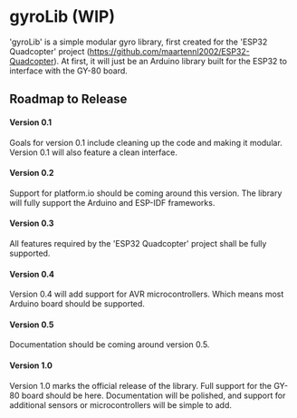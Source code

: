 # gyroLib (WIP)
'gyroLib' is a simple modular gyro library, first created for the 'ESP32 Quadcopter' project (https://github.com/maartennl2002/ESP32-Quadcopter).
At first, it will just be an Arduino library built for the ESP32 to interface with the GY-80 board.

## Roadmap to Release
#### Version 0.1
Goals for version 0.1 include cleaning up the code and making it modular. Version 0.1 will also feature a clean interface.
#### Version 0.2
Support for platform.io should be coming around this version. The library will fully support the Arduino and ESP-IDF frameworks.
#### Version 0.3
All features required by the 'ESP32 Quadcopter' project shall be fully supported.
#### Version 0.4
Version 0.4 will add support for AVR microcontrollers. Which means most Arduino board should be supported.
#### Version 0.5
Documentation should be coming around version 0.5.
#### Version 1.0
Version 1.0 marks the official release of the library.  Full support for the GY-80 board should be here. Documentation will be polished, and support for additional sensors or microcontrollers will be simple to add.
